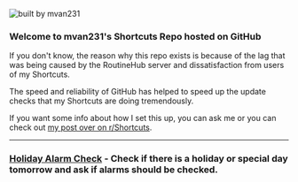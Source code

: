 ![built by mvan231](https://i.imgur.com/ND22Uzq.png)
### Welcome to mvan231's Shortcuts Repo hosted on GitHub

If you don't know, the reason why this repo exists is because of the lag that was being caused by the RoutineHub server and dissatisfaction from users of my Shortcuts.

The speed and reliability of GitHub has helped to speed up the update checks that my Shortcuts are doing tremendously.

If you want some info about how I set this up, you can ask me or you can check out [my post over on r/Shortcuts](https://www.reddit.com/r/shortcuts/comments/tbw5ya/updater_issues_withroutinehub_instagram_media/).


-----

### [Holiday Alarm Check](Holiday%20Alarm%20Check.md) - Check if there is a holiday or special day tomorrow and ask if alarms should be checked.
